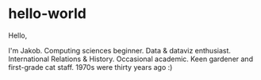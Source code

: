 # hello-world

Hello,

I'm Jakob. Computing sciences beginner. Data & dataviz enthusiast. International Relations & History. 
Occasional academic.  Keen gardener and first-grade cat staff.
1970s were thirty years ago :)

